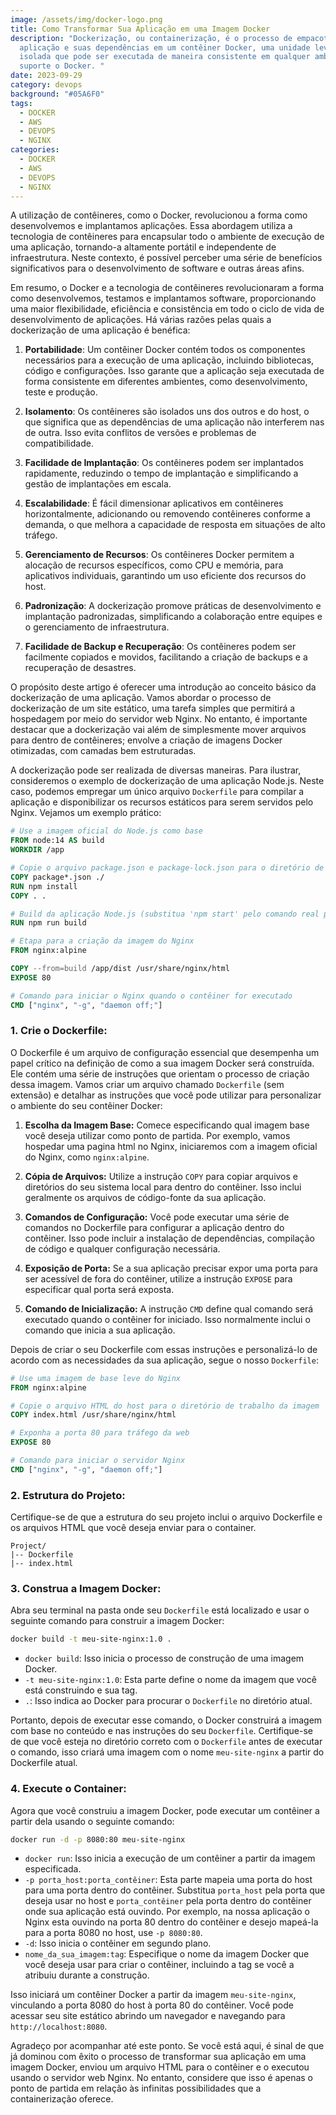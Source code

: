 ```yaml
---
image: /assets/img/docker-logo.png
title: Como Transformar Sua Aplicação em uma Imagem Docker
description: "Dockerização, ou containerização, é o processo de empacotar uma
  aplicação e suas dependências em um contêiner Docker, uma unidade leve e
  isolada que pode ser executada de maneira consistente em qualquer ambiente que
  suporte o Docker. "
date: 2023-09-29
category: devops
background: "#05A6F0"
tags:
  - DOCKER
  - AWS
  - DEVOPS
  - NGINX
categories:
  - DOCKER
  - AWS
  - DEVOPS
  - NGINX
---
```

A utilização de contêineres, como o Docker, revolucionou a forma como desenvolvemos e implantamos aplicações. Essa abordagem utiliza a tecnologia de contêineres para encapsular todo o ambiente de execução de uma aplicação, tornando-a altamente portátil e independente de infraestrutura. Neste contexto, é possível perceber uma série de benefícios significativos para o desenvolvimento de software e outras áreas afins.

Em resumo, o Docker e a tecnologia de contêineres revolucionaram a forma como desenvolvemos, testamos e implantamos software, proporcionando uma maior flexibilidade, eficiência e consistência em todo o ciclo de vida de desenvolvimento de aplicações. Há várias razões pelas quais a dockerização de uma aplicação é benéfica:

1. **Portabilidade**: Um contêiner Docker contém todos os componentes necessários para a execução de uma aplicação, incluindo bibliotecas, código e configurações. Isso garante que a aplicação seja executada de forma consistente em diferentes ambientes, como desenvolvimento, teste e produção.

2. **Isolamento**: Os contêineres são isolados uns dos outros e do host, o que significa que as dependências de uma aplicação não interferem nas de outra. Isso evita conflitos de versões e problemas de compatibilidade.

3. **Facilidade de Implantação**: Os contêineres podem ser implantados rapidamente, reduzindo o tempo de implantação e simplificando a gestão de implantações em escala.

4. **Escalabilidade**: É fácil dimensionar aplicativos em contêineres horizontalmente, adicionando ou removendo contêineres conforme a demanda, o que melhora a capacidade de resposta em situações de alto tráfego.

5. **Gerenciamento de Recursos**: Os contêineres Docker permitem a alocação de recursos específicos, como CPU e memória, para aplicativos individuais, garantindo um uso eficiente dos recursos do host.

6. **Padronização**: A dockerização promove práticas de desenvolvimento e implantação padronizadas, simplificando a colaboração entre equipes e o gerenciamento de infraestrutura.

7. **Facilidade de Backup e Recuperação**: Os contêineres podem ser facilmente copiados e movidos, facilitando a criação de backups e a recuperação de desastres.


O propósito deste artigo é oferecer uma introdução ao conceito básico da dockerização de uma aplicação. Vamos abordar o processo de dockerização de um site estático, uma tarefa simples que permitirá a hospedagem por meio do servidor web Nginx. No entanto, é importante destacar que a dockerização vai além de simplesmente mover arquivos para dentro de contêineres; envolve a criação de imagens Docker otimizadas, com camadas bem estruturadas.

A dockerização pode ser realizada de diversas maneiras. Para ilustrar, consideremos o exemplo de dockerização de uma aplicação Node.js. Neste caso, podemos empregar um único arquivo `Dockerfile` para compilar a aplicação e disponibilizar os recursos estáticos para serem servidos pelo Nginx. Vejamos um exemplo prático:

```Dockerfile
# Use a imagem oficial do Node.js como base
FROM node:14 AS build
WORKDIR /app

# Copie o arquivo package.json e package-lock.json para o diretório de trabalho
COPY package*.json ./
RUN npm install
COPY . .

# Build da aplicação Node.js (substitua 'npm start' pelo comando real para iniciar sua aplicação)
RUN npm run build

# Etapa para a criação da imagem do Nginx
FROM nginx:alpine

COPY --from=build /app/dist /usr/share/nginx/html
EXPOSE 80

# Comando para iniciar o Nginx quando o contêiner for executado
CMD ["nginx", "-g", "daemon off;"]
```

### 1. Crie o Dockerfile:

O Dockerfile é um arquivo de configuração essencial que desempenha um papel crítico na definição de como a sua imagem Docker será construída. Ele contém uma série de instruções que orientam o processo de criação dessa imagem. Vamos criar um arquivo chamado `Dockerfile` (sem extensão) e detalhar as instruções que você pode utilizar para personalizar o ambiente do seu contêiner Docker:

1. **Escolha da Imagem Base:** Comece especificando qual imagem base você deseja utilizar como ponto de partida. Por exemplo, vamos hospedar uma pagina html no Nginx, iniciaremos com a imagem oficial do Nginx, como `nginx:alpine`.

2. **Cópia de Arquivos:** Utilize a instrução `COPY` para copiar arquivos e diretórios do seu sistema local para dentro do contêiner. Isso inclui geralmente os arquivos de código-fonte da sua aplicação.

3. **Comandos de Configuração:** Você pode executar uma série de comandos no Dockerfile para configurar a aplicação dentro do contêiner. Isso pode incluir a instalação de dependências, compilação de código e qualquer configuração necessária.

4. **Exposição de Porta:** Se a sua aplicação precisar expor uma porta para ser acessível de fora do contêiner, utilize a instrução `EXPOSE` para especificar qual porta será exposta.

5. **Comando de Inicialização:** A instrução `CMD` define qual comando será executado quando o contêiner for iniciado. Isso normalmente inclui o comando que inicia a sua aplicação.

Depois de criar o seu Dockerfile com essas instruções e personalizá-lo de acordo com as necessidades da sua aplicação, segue o nosso `Dockerfile`:

```Dockerfile
# Use uma imagem de base leve do Nginx
FROM nginx:alpine

# Copie o arquivo HTML do host para o diretório de trabalho da imagem
COPY index.html /usr/share/nginx/html

# Exponha a porta 80 para tráfego da web
EXPOSE 80

# Comando para iniciar o servidor Nginx
CMD ["nginx", "-g", "daemon off;"]
```

### 2. Estrutura do Projeto:

Certifique-se de que a estrutura do seu projeto inclui o arquivo Dockerfile e os arquivos HTML que você deseja enviar para o container.

```
Project/
|-- Dockerfile
|-- index.html
```

### 3. Construa a Imagem Docker:

Abra seu terminal na pasta onde seu `Dockerfile` está localizado e usar o seguinte comando para construir a imagem Docker:

```bash
docker build -t meu-site-nginx:1.0 .
```

- `docker build`: Isso inicia o processo de construção de uma imagem Docker.
- `-t meu-site-nginx:1.0`: Esta parte define o nome da imagem que você está construindo e sua tag.
- `.`: Isso indica ao Docker para procurar o `Dockerfile` no diretório atual.

Portanto, depois de executar esse comando, o Docker construirá a imagem com base no conteúdo e nas instruções do seu `Dockerfile`. Certifique-se de que você esteja no diretório correto com o `Dockerfile` antes de executar o comando, isso criará uma imagem com o nome `meu-site-nginx` a partir do Dockerfile atual.

### 4. Execute o Container:

Agora que você construiu a imagem Docker, pode executar um contêiner a partir dela usando o seguinte comando:

```bash
docker run -d -p 8080:80 meu-site-nginx
```

- `docker run`: Isso inicia a execução de um contêiner a partir da imagem especificada.
- `-p porta_host:porta_contêiner`: Esta parte mapeia uma porta do host  para uma porta dentro do contêiner. Substitua `porta_host` pela porta que deseja usar no host e `porta_contêiner` pela porta dentro do contêiner onde sua aplicação está ouvindo. Por exemplo, na nossa aplicação o Nginx esta ouvindo na porta 80 dentro do contêiner e desejo mapeá-la para a porta 8080 no host, use `-p 8080:80`.
- `-d`: Isso inicia o contêiner em segundo plano.
- `nome_da_sua_imagem:tag`: Especifique o nome da imagem Docker que você deseja usar para criar o contêiner, incluindo a tag se você a atribuiu durante a construção.

Isso iniciará um contêiner Docker a partir da imagem `meu-site-nginx`, vinculando a porta 8080 do host à porta 80 do contêiner. Você pode acessar seu site estático abrindo um navegador e navegando para `http://localhost:8080`.

Agradeço por acompanhar até este ponto. Se você está aqui, é sinal de que já dominou com êxito o processo de transformar sua aplicação em uma imagem Docker, enviou um arquivo HTML para o contêiner e o executou usando o servidor web Nginx. No entanto, considere que isso é apenas o ponto de partida em relação às infinitas possibilidades que a containerização oferece. 